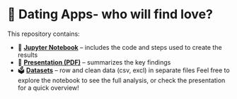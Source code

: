 # 💖 Dating Apps- who will find love?

This repository contains:

- 📓 **[Jupyter Notebook](./Dating_Apps_EDA.ipynb)** – includes the code and steps used to create the results
- 📄 **[Presentation (PDF)](./Dating_Apps.pdf)** – summarizes the key findings
- 🗳️ **[Datasets](./Dating_Apps)** – row and clean data (csv, excl) in separate files
Feel free to explore the notebook to see the full analysis, or check the presentation for a quick overview!
